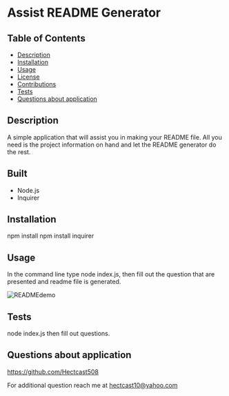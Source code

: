 
  # Assist README Generator

  ## Table of Contents
  - [Description](#description)
  - [Installation](#installation)
  - [Usage](#usage)
  - [License](#license)
  - [Contributions](#contributions)
  - [Tests](#tests)
  - [Questions about application](#questions-about-application)

  ## Description
  A simple application that will assist you in making your README file. All you need is the project information on hand and let the README generator do the rest.

  ## Built 
  - Node.js
  - Inquirer

  ## Installation
  npm install 
  npm install inquirer

  ## Usage
  In the command line type node index.js, then fill out the question that are presented and readme file is generated.
  
  ![READMEdemo](./assets/READMEdemo.gif)
  
  ## Tests
  node index.js then fill out questions.
  
  ## Questions about application
  https://github.com/Hectcast508
  
  For additional question reach me at hectcast10@yahoo.com

